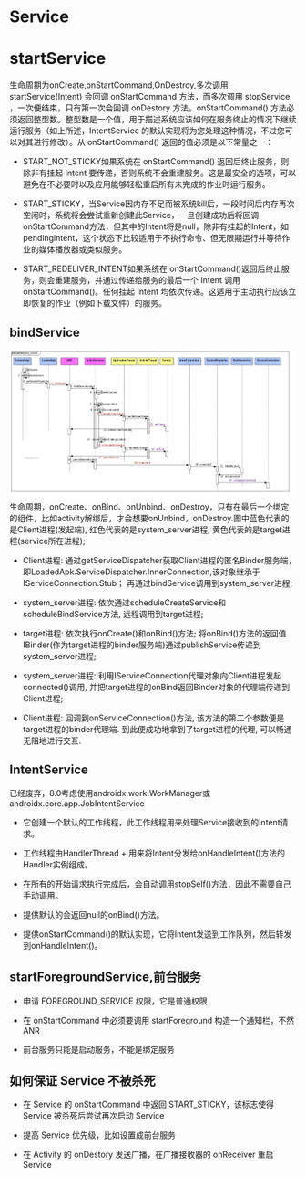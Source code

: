 # Service

# startService
生命周期为onCreate,onStartCommand,OnDestroy,多次调用 startService(Intent) 会回调 onStartCommand 方法，而多次调用 stopService ，一次便结束，只有第一次会回调 onDestory 方法。onStartCommand() 方法必须返回整型数。整型数是一个值，用于描述系统应该如何在服务终止的情况下继续运行服务（如上所述，IntentService 的默认实现将为您处理这种情况，不过您可以对其进行修改）。从 onStartCommand() 返回的值必须是以下常量之一：


- START_NOT_STICKY如果系统在 onStartCommand() 返回后终止服务，则除非有挂起 Intent 要传递，否则系统不会重建服务。这是最安全的选项，可以避免在不必要时以及应用能够轻松重启所有未完成的作业时运行服务。


- START_STICKY，当Service因内存不足而被系统kill后，一段时间后内存再次空闲时，系统将会尝试重新创建此Service，一旦创建成功后将回调onStartCommand方法，但其中的Intent将是null，除非有挂起的Intent，如pendingintent，这个状态下比较适用于不执行命令、但无限期运行并等待作业的媒体播放器或类似服务。


- START_REDELIVER_INTENT如果系统在 onStartCommand()返回后终止服务，则会重建服务，并通过传递给服务的最后一个 Intent 调用onStartCommand()。任何挂起 Intent 均依次传递。这适用于主动执行应该立即恢复的作业（例如下载文件）的服务。


## bindService
![](./1.jpg)
生命周期，onCreate、onBind、onUnbind、onDestroy，只有在最后一个绑定的组件，比如activity解绑后，才会想要onUnbind，onDestroy.图中蓝色代表的是Client进程(发起端), 红色代表的是system_server进程, 黄色代表的是target进程(service所在进程);


- Client进程: 通过getServiceDispatcher获取Client进程的匿名Binder服务端，即LoadedApk.ServiceDispatcher.InnerConnection,该对象继承于IServiceConnection.Stub； 再通过bindService调用到system_server进程;


- system_server进程: 依次通过scheduleCreateService和scheduleBindService方法, 远程调用到target进程;


- target进程: 依次执行onCreate()和onBind()方法; 将onBind()方法的返回值IBinder(作为target进程的binder服务端)通过publishService传递到system_server进程;


- system_server进程: 利用IServiceConnection代理对象向Client进程发起connected()调用, 并把target进程的onBind返回Binder对象的代理端传递到Client进程;


- Client进程: 回调到onServiceConnection()方法, 该方法的第二个参数便是target进程的binder代理端. 到此便成功地拿到了target进程的代理, 可以畅通无阻地进行交互.


## IntentService
已经废弃，8.0考虑使用androidx.work.WorkManager或androidx.core.app.JobIntentService


- 它创建一个默认的工作线程，此工作线程用来处理Service接收到的Intent请求。


- 工作线程由HandlerThread + 用来将Intent分发给onHandleIntent()方法的Handler实例组成。


- 在所有的开始请求执行完成后，会自动调用stopSelf()方法，因此不需要自己手动调用。


- 提供默认的会返回null的onBind()方法。


- 提供onStartCommand()的默认实现，它将Intent发送到工作队列，然后转发到onHandleIntent()。



## startForegroundService,前台服务


- 申请 FOREGROUND_SERVICE 权限，它是普通权限


- 在 onStartCommand 中必须要调用 startForeground 构造一个通知栏，不然 ANR


- 前台服务只能是启动服务，不能是绑定服务



## 如何保证 Service 不被杀死


- 在 Service 的 onStartCommand 中返回 START_STICKY，该标志使得 Service 被杀死后尝试再次启动 Service


- 提高 Service 优先级，比如设置成前台服务


- 在 Activity 的 onDestory 发送广播，在广播接收器的 onReceiver 重启 Service

